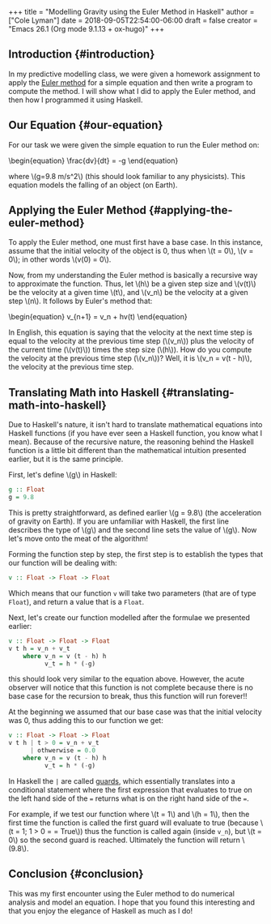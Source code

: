 +++
title = "Modelling Gravity using the Euler Method in Haskell"
author = ["Cole Lyman"]
date = 2018-09-05T22:54:00-06:00
draft = false
creator = "Emacs 26.1 (Org mode 9.1.13 + ox-hugo)"
+++

## Introduction {#introduction}

In my predictive modelling class, we were given a homework assignment to apply
the [Euler method](https://en.wikipedia.org/wiki/Euler%5Fmethod) for a simple equation and then write a program to
compute the method. I will show what I did to apply the Euler method, and then
how I programmed it using Haskell.


## Our Equation {#our-equation}

For our task we were given the simple equation to run the Euler method on:

\begin{equation}
\frac{dv}{dt} = -g
\end{equation}

where \\(g=9.8 m/s^2\\) (this should look familiar to any physicists). This equation
models the falling of an object (on Earth).


## Applying the Euler Method {#applying-the-euler-method}

To apply the Euler method, one must first have a base case. In this instance,
assume that the initial velocity of the object is 0, thus when \\(t = 0\\), \\(v = 0\\);
in other words \\(v(0) = 0\\).

Now, from my understanding the Euler method is basically a recursive way to
approximate the function. Thus, let \\(h\\) be a given step size and \\(v(t)\\) be the
velocity at a given time \\(t\\), and \\(v\_n\\) be the velocity at a given step \\(n\\). It
follows by Euler's method that:

\begin{equation}
v\_{n+1} = v\_n + hv(t)
\end{equation}

In English, this equation is saying that the velocity at the next time step is
equal to the velocity at the previous time step (\\(v\_n\\)) plus the velocity of the
current time (\\(v(t)\\)) times the step size (\\(h\\)). How do you compute the velocity
at the previous time step (\\(v\_n\\))? Well, it is \\(v\_n = v(t - h)\\), the velocity at
the previous time step.


## Translating Math into Haskell {#translating-math-into-haskell}

Due to Haskell's nature, it isn't hard to translate mathematical equations into
Haskell functions (if you have ever seen a Haskell function, you know what I
mean). Because of the recursive nature, the reasoning behind the Haskell
function is a little bit different than the mathematical intuition presented
earlier, but it is the same principle.

First, let's define \\(g\\) in Haskell:

```haskell
g :: Float
g = 9.8
```

This is pretty straightforward, as defined earlier \\(g = 9.8\\) (the acceleration
of gravity on Earth). If you are unfamiliar with Haskell, the first line
describes the type of \\(g\\) and the second line sets the value of \\(g\\). Now let's
move onto the meat of the algorithm!

Forming the function step by step, the first step is to establish the types that
our function will be dealing with:

```haskell
v :: Float -> Float -> Float
```

Which means that our function `v` will take two parameters (that are of type
`Float`), and return a value that is a `Float`.

Next, let's create our function modelled after the formulae we presented
earlier:

```haskell
v :: Float -> Float -> Float
v t h = v_n + v_t
    where v_n = v (t - h) h
          v_t = h * (-g)
```

this should look very similar to the equation above. However, the acute observer
will notice that this function is not complete because there is no base case for
the recursion to break, thus this function will run forever!!

At the beginning we assumed that our base case was that the initial velocity was
0, thus adding this to our function we get:

```haskell
v :: Float -> Float -> Float
v t h | t > 0 = v_n + v_t
      | othwerwise = 0.0
    where v_n = v (t - h) h
          v_t = h * (-g)
```

In Haskell the `|` are called [guards](https://wiki.haskell.org/Pattern%5Fguard), which essentially translates into a
conditional statement where the first expression that evaluates to true on the
left hand side of the `=` returns what is on the right hand side of the `=`.

For example, if we test our function where \\(t = 1\\) and \\(h = 1\\), then the first
time the function is called the first guard will evaluate to true (because \\(t =
1; 1 > 0 = = True\\)) thus the function is called again (inside `v_n`), but \\(t =
0\\) so the second guard is reached. Ultimately the function will return \\(9.8\\).


## Conclusion {#conclusion}

This was my first encounter using the Euler method to do numerical analysis and
model an equation. I hope that you found this interesting and that you enjoy the
elegance of Haskell as much as I do!

